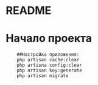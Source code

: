 # README

# Начало проекта

```
    ##Настройка приложения:
    php artisan cache:clear
    php artisna config:clear
    php artisan key:generate
    php artisan migrate
```
